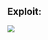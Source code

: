 ## Exploit:

![](https://github.com/nu11secur1ty/PortSwigger-Web-Security-Academy/blob/main/Cross-site-scripting/Lab-13/Docs/lab-13.gif)
